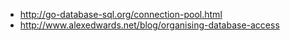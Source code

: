 - http://go-database-sql.org/connection-pool.html
- http://www.alexedwards.net/blog/organising-database-access
